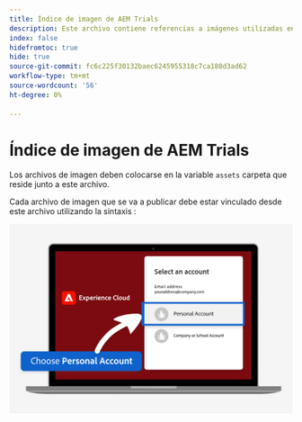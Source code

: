 ```yaml
---
title: Índice de imagen de AEM Trials
description: Este archivo contiene referencias a imágenes utilizadas en los materiales de marketing de AEM de pruebas.
index: false
hidefromtoc: true
hide: true
source-git-commit: fc6c225f30132baec6245955318c7ca180d3ad62
workflow-type: tm+mt
source-wordcount: '56'
ht-degree: 0%

---
```



# Índice de imagen de AEM Trials

Los archivos de imagen deben colocarse en la variable `assets` carpeta que reside junto a este archivo.

Cada archivo de imagen que se va a publicar debe estar vinculado desde este archivo utilizando la sintaxis :

![Cuenta personal de imagen de correo electrónico lista para prueba](./assets/select-personal-account.png)
